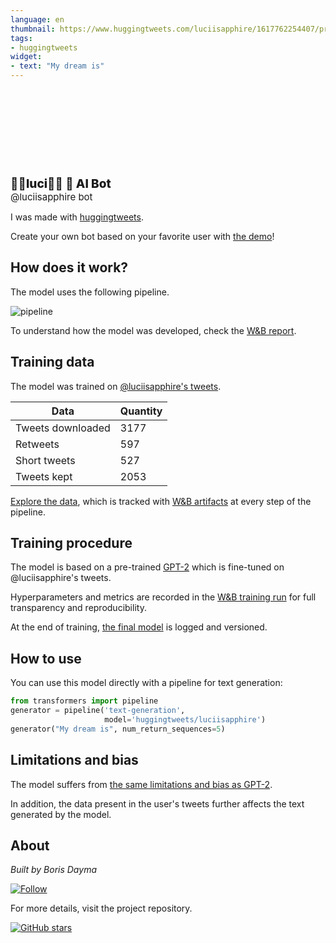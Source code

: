 ```yaml
---
language: en
thumbnail: https://www.huggingtweets.com/luciisapphire/1617762254407/predictions.png
tags:
- huggingtweets
widget:
- text: "My dream is"
---
```


<div>
<div style="width: 132px; height:132px; border-radius: 50%; background-size: cover; background-image: url('https://pbs.twimg.com/profile_images/1375007777282646022/YWhqvVVi_400x400.png')">
</div>
<div style="margin-top: 8px; font-size: 19px; font-weight: 800">🦌🌼luci💙🎴 🤖 AI Bot </div>
<div style="font-size: 15px">@luciisapphire bot</div>
</div>

I was made with [huggingtweets](https://github.com/borisdayma/huggingtweets).

Create your own bot based on your favorite user with [the demo](https://colab.research.google.com/github/borisdayma/huggingtweets/blob/master/huggingtweets-demo.ipynb)!

## How does it work?

The model uses the following pipeline.

![pipeline](https://github.com/borisdayma/huggingtweets/blob/master/img/pipeline.png?raw=true)

To understand how the model was developed, check the [W&B report](https://wandb.ai/wandb/huggingtweets/reports/HuggingTweets-Train-a-Model-to-Generate-Tweets--VmlldzoxMTY5MjI).

## Training data

The model was trained on [@luciisapphire's tweets](https://twitter.com/luciisapphire).

| Data | Quantity |
| --- | --- |
| Tweets downloaded | 3177 |
| Retweets | 597 |
| Short tweets | 527 |
| Tweets kept | 2053 |

[Explore the data](https://wandb.ai/wandb/huggingtweets/runs/1eun6uof/artifacts), which is tracked with [W&B artifacts](https://docs.wandb.com/artifacts) at every step of the pipeline.

## Training procedure

The model is based on a pre-trained [GPT-2](https://huggingface.co/gpt2) which is fine-tuned on @luciisapphire's tweets.

Hyperparameters and metrics are recorded in the [W&B training run](https://wandb.ai/wandb/huggingtweets/runs/1ykxbqhe) for full transparency and reproducibility.

At the end of training, [the final model](https://wandb.ai/wandb/huggingtweets/runs/1ykxbqhe/artifacts) is logged and versioned.

## How to use

You can use this model directly with a pipeline for text generation:

```python
from transformers import pipeline
generator = pipeline('text-generation',
                     model='huggingtweets/luciisapphire')
generator("My dream is", num_return_sequences=5)
```

## Limitations and bias

The model suffers from [the same limitations and bias as GPT-2](https://huggingface.co/gpt2#limitations-and-bias).

In addition, the data present in the user's tweets further affects the text generated by the model.

## About

*Built by Boris Dayma*

[![Follow](https://img.shields.io/twitter/follow/borisdayma?style=social)](https://twitter.com/intent/follow?screen_name=borisdayma)

For more details, visit the project repository.

[![GitHub stars](https://img.shields.io/github/stars/borisdayma/huggingtweets?style=social)](https://github.com/borisdayma/huggingtweets)
